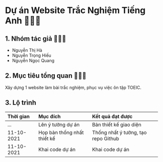 # Dự án Website Trắc Nghiệm Tiếng Anh 🍍🍍🍍

## 1. Nhóm tác giả 🍎🍎🍎

- Nguyễn Thị Hà
- Nguyễn Trọng Hiếu
- Nguyễn Ngọc Quang

## 2. Mục tiêu tổng quan 🍎🍎🍎

Xây dựng 1 website làm bài trắc nghiệm, phục vụ việc ôn tập TOEIC.

## 3. Lộ trình

| Thời gian  | Mục đích                    | Kết quả đạt được                    |
| :--------- | :-------------------------- | :---------------------------------- |
| ...        | Lên ý tưởng dự án           | Bản thiết kế giao diện              |
| 11-10-2021 | Họp bàn thống nhất thiết kế | Thống nhất ý tưởng, tạo repo Github |
| 11-10-2021 | Khai code dự án             | Khai code dự án                     |

